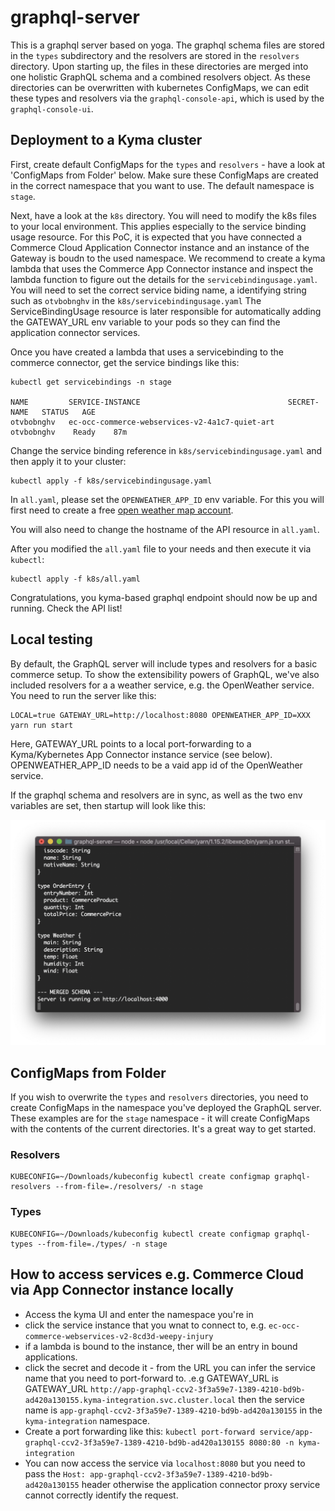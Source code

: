 # graphql-server

This is a graphql server based on yoga. The graphql schema files are stored in the `types` subdirectory and the resolvers are stored in the `resolvers` directory. Upon starting up, the files in these directories are merged into one holistic GraphQL schema and a combined resolvers object. As these directories can be overwritten with kubernetes ConfigMaps, we can edit these types and resolvers via the `graphql-console-api`, which is used by the `graphql-console-ui`. 


## Deployment to a Kyma cluster
First, create default ConfigMaps for the `types` and `resolvers` - have a look at 'ConfigMaps from Folder' below. Make sure these ConfigMaps are created in the correct namespace that you want to use. The default namespace is `stage`. 

Next, have a look at the `k8s` directory. You will need to modify the k8s files to your local environment. This applies especially to the service binding usage resource. For this PoC, it is expected that you have connected a Commerce Cloud Application Connector instance and an instance of the Gateway is boudn to the used namespace. We recommend to create a kyma lambda that uses the Commerce App Connector instance and inspect the lambda function to figure out the details for the `servicebindingusage.yaml`. You will need to set the correct service biding name, a identifying string such as `otvbobnghv` in the `k8s/servicebindingusage.yaml` The ServiceBindingUsage resource is later responsible for automatically adding the GATEWAY_URL env variable to your pods so they can find the application connector services. 

Once you have created a lambda that uses a servicebinding to the commerce connector, get the service bindings like this:

```
kubectl get servicebindings -n stage

NAME         SERVICE-INSTANCE                                 SECRET-NAME   STATUS   AGE
otvbobnghv   ec-occ-commerce-webservices-v2-4a1c7-quiet-art   otvbobnghv    Ready    87m
```
Change the service binding reference in `k8s/servicebindingusage.yaml` and then apply it to your cluster:

```
kubectl apply -f k8s/servicebindingusage.yaml
```

In `all.yaml`, please set the `OPENWEATHER_APP_ID` env variable. For this you will first need to create a free [open weather map account](https://openweathermap.org/api). 

You will also need to change the hostname of the API resource in `all.yaml`. 

After you modified the `all.yaml` file to your needs and then execute it via `kubectl`:

```
kubectl apply -f k8s/all.yaml
```

Congratulations, you kyma-based graphql endpoint should now be up and running. Check the API list! 

## Local testing
By default, the GraphQL server will include types and resolvers for a basic commerce setup. To show the extensibility powers of GraphQL, we've also included resolvers for a a weather service, e.g. the OpenWeather service. You need to run the server like this:

```
LOCAL=true GATEWAY_URL=http://localhost:8080 OPENWEATHER_APP_ID=XXX yarn run start
```
Here, GATEWAY_URL points to a local port-forwarding to a Kyma/Kybernetes App Connector instance service (see below). OPENWEATHER_APP_ID needs to be a vaid app id of the OpenWeather service. 

If the graphql schema and resolvers are in sync, as well as the two env variables are set, then startup will look like this:

<img src="resources/terminal.png"/>

## ConfigMaps from Folder
If you wish to overwrite the `types` and `resolvers` directories, you need to create ConfigMaps in the namespace you've deployed the GraphQL server. 
These examples are for the `stage` namespace - it will create ConfigMaps with the contents of the current directories. It's a great way to get started. 

### Resolvers
```
KUBECONFIG=~/Downloads/kubeconfig kubectl create configmap graphql-resolvers --from-file=./resolvers/ -n stage
```

### Types
```
KUBECONFIG=~/Downloads/kubeconfig kubectl create configmap graphql-types --from-file=./types/ -n stage
```

## How to access services e.g. Commerce Cloud via App Connector instance locally
- Access the kyma UI and enter the namespace you're in
- click the service instance that you wnat to connect to, e.g. `ec-occ-commerce-webservices-v2-8cd3d-weepy-injury`
- if a lambda is bound to the instance, ther will be an entry in bound applications. 
- click the secret and decode it - from the URL you can infer the service name that you need to port-forward to. .e.g GATEWAY_URL is GATEWAY_URL
`http://app-graphql-ccv2-3f3a59e7-1389-4210-bd9b-ad420a130155.kyma-integration.svc.cluster.local` then the service name is `app-graphql-ccv2-3f3a59e7-1389-4210-bd9b-ad420a130155` in the `kyma-integration` namespace.
- Create a port forwarding like this: `kubectl port-forward service/app-graphql-ccv2-3f3a59e7-1389-4210-bd9b-ad420a130155 8080:80 -n kyma-integration`
- You can now access the service via `localhost:8080` but you need to pass the `Host: app-graphql-ccv2-3f3a59e7-1389-4210-bd9b-ad420a130155` header otherwise the application connector proxy service cannot correctly identify the request. 
